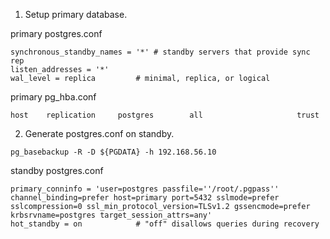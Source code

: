 
1. Setup primary database.

primary postgres.conf

```
synchronous_standby_names = '*'	# standby servers that provide sync rep
listen_addresses = '*'
wal_level = replica			# minimal, replica, or logical
```

primary pg_hba.conf

```
host    replication     postgres        all                     trust
```

2. Generate postgres.conf on standby.

```
pg_basebackup -R -D ${PGDATA} -h 192.168.56.10
```

standby postgres.conf

```
primary_conninfo = 'user=postgres passfile=''/root/.pgpass'' channel_binding=prefer host=primary port=5432 sslmode=prefer sslcompression=0 ssl_min_protocol_version=TLSv1.2 gssencmode=prefer krbsrvname=postgres target_session_attrs=any'
hot_standby = on			# "off" disallows queries during recovery
```
